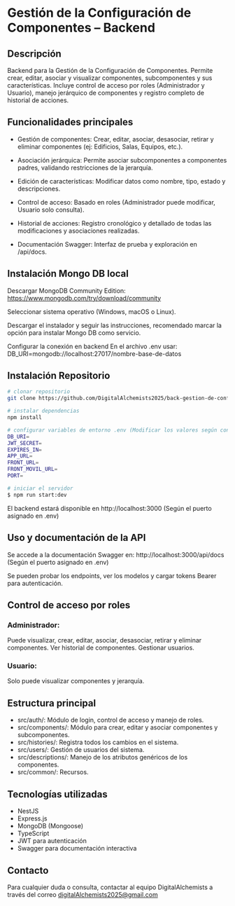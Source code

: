 # Gestión de la Configuración de Componentes – Backend

## Descripción
Backend para la Gestión de la Configuración de Componentes.
Permite crear, editar, asociar y visualizar componentes, subcomponentes y sus características.
Incluye control de acceso por roles (Administrador y Usuario), manejo jerárquico de componentes y registro completo de historial de acciones.

## Funcionalidades principales
- Gestión de componentes: Crear, editar, asociar, desasociar, retirar y eliminar componentes (ej: Edificios, Salas, Equipos, etc.).

- Asociación jerárquica: Permite asociar subcomponentes a componentes padres, validando restricciones de la jerarquía.

- Edición de características: Modificar datos como nombre, tipo, estado y descripciones.

- Control de acceso: Basado en roles (Administrador puede modificar, Usuario solo consulta).

- Historial de acciones: Registro cronológico y detallado de todas las modificaciones y asociaciones realizadas.

- Documentación Swagger: Interfaz de prueba y exploración en /api/docs.

## Instalación Mongo DB local

Descargar MongoDB Community Edition:
https://www.mongodb.com/try/download/community

Seleccionar sistema operativo (Windows, macOS o Linux).

Descargar el instalador y seguir las instrucciones, recomendado marcar la opción para instalar Mongo DB como servicio.

Configurar la conexión en backend
En el archivo .env usar:
DB_URI=mongodb://localhost:27017/nombre-base-de-datos

## Instalación Repositorio

```bash
# clonar repositorio
git clone https://github.com/DigitalAlchemists2025/back-gestion-de-configuracion

# instalar dependencias
npm install

# configurar variables de entorno .env (Modificar los valores según configuración local o del servidor.)
DB_URI=
JWT_SECRET=
EXPIRES_IN=
APP_URL=
FRONT_URL=
FRONT_MOVIL_URL=
PORT=

# iniciar el servidor
$ npm run start:dev
```
El backend estará disponible en http://localhost:3000 (Según el puerto asignado en .env)

## Uso y documentación de la API

Se accede a la documentación Swagger en:
http://localhost:3000/api/docs (Según el puerto asignado en .env)

Se pueden probar los endpoints, ver los modelos y cargar tokens Bearer para autenticación.

## Control de acceso por roles
### Administrador:
Puede visualizar, crear, editar, asociar, desasociar, retirar y eliminar componentes.
Ver historial de componentes.
Gestionar usuarios.

### Usuario:
Solo puede visualizar componentes y jerarquía.

## Estructura principal
- src/auth/: Módulo de login, control de acceso y manejo de roles.
- src/components/: Módulo para crear, editar y asociar componentes y subcomponentes.
- src/histories/: Registra todos los cambios en el sistema.
- src/users/: Gestión de usuarios del sistema.
- src/descriptions/: Manejo de los atributos genéricos de los componentes.
- src/common/: Recursos.

## Tecnologías utilizadas
- NestJS
- Express.js
- MongoDB (Mongoose)
- TypeScript
- JWT para autenticación
- Swagger para documentación interactiva

## Contacto
Para cualquier duda o consulta, contactar al equipo DigitalAlchemists a través del correo digitalAlchemists2025@gmail.com
